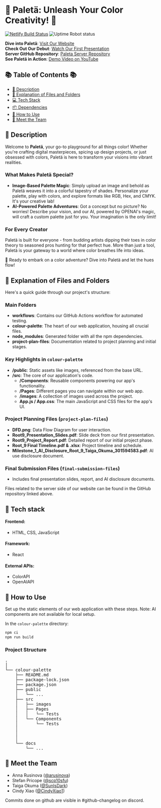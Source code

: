 # 🎨 Paletä: Unleash Your Color Creativity! 🌈

[![Netlify Build Status](https://api.netlify.com/api/v1/badges/4c366889-27a9-4dd6-b40f-b30a9a022862/deploy-status)](https://mypaleta.netlify.app/)
![Uptime Robot status](https://img.shields.io/uptimerobot/status/m795784458-8d1674ba3b95c4e625503e31)

**Dive into Paletä**: [Visit Our Website](https://mypaleta.netlify.app/)<br>
**Check Out Our Debut**: [Watch Our First Presentation](https://drive.google.com/file/d/1D5xowmShwgpPiy_jJseGULDg8wyn9yxM/view?usp=sharing)<br>
**Server GitHub Repository**: [Paleta Server Repository](https://github.com/scp10sfu/Paleta-Server)<br>
**See Paletä in Action**: [Demo Video on YouTube](https://www.youtube.com/watch?v=yhZiRMkjtFk)

## 📚 Table of Contents 📚

- [🌟 Description](#-description)
- [📁 Explanation of Files and Folders](#-explanation-of-files-and-folders)
- [💻 Tech Stack](#-tech-stack)
- [📦 Dependencies](#-dependencies)
- [🚀 How to Use](#-how-to-use)
- [👥 Meet the Team](#-meet-the-team)

## 🌟 Description

Welcome to **Paletä**, your go-to playground for all things color! Whether you're crafting digital masterpieces, spicing up design projects, or just obsessed with colors, Paletä is here to transform your visions into vibrant realities.

### What Makes Paletä Special?

- **Image-Based Palette Magic**: Simply upload an image and behold as Paletä weaves it into a colorful tapestry of shades. Personalize your palette, play with colors, and explore formats like RGB, Hex, and CMYK. It's your creative lab!
- **AI-Powered Palette Adventures**: Got a concept but no picture? No worries! Describe your vision, and our AI, powered by OPENAI's magic, will craft a custom palette just for you. Your imagination is the only limit!

### For Every Creator

Paletä is built for everyone - from budding artists dipping their toes in color theory to seasoned pros hunting for that perfect hue. More than just a tool, Paletä is your gateway to a world where color breathes life into ideas.

🎨 Ready to embark on a color adventure? Dive into Paletä and let the hues flow!

## 📖 Explanation of Files and Folders

Here's a quick guide through our project's structure:

### Main Folders

- **workflows**: Contains our GitHub Actions workflow for automated testing.
- **colour-palette**: The heart of our web application, housing all crucial files.
- **node_modules**: Generated folder with all the npm dependencies.
- **project-plan-files**: Documentation related to project planning and initial stages.

### Key Highlights in `colour-palette`

- **/public**: Static assets like images, referenced from the base URL.
- **/src**: The core of our application's code.
  - **/Components**: Reusable components powering our app's functionality.
  - **/Pages**: Different pages you can navigate within our web app.
  - **/images**: A collection of images used across the project.
  - **App.js / App.css**: The main JavaScript and CSS files for the app's UI.

### Project Planning Files (`project-plan-files`)

- **DFD.png**: Data Flow Diagram for user interaction.
- **Root9_Presentation_Slides.pdf**: Slide deck from our first presentation.
- **Root9_Project_Report.pdf**: Detailed report of our initial project phase.
- **Root_9 Final Timeline.pdf & .xlsx**: Project timeline and schedule.
- **Milestone_1_AI_Disclosure_Root_9_Taiga_Okuma_301594583.pdf**: AI use disclosure document.

### Final Submission Files (`final-submission-files`)

- Includes final presentation slides, report, and AI disclosure documents.

Files related to the server side of our website can be found in the GitHub repository linked above.

## 🔧 Tech stack

#### Frontend:

- HTML, CSS, JavaScript

#### Framework:

- React

#### External APIs:

- ColorAPI
- OpenAIAPI

## 🚀 How to Use

Set up the static elements of our web application with these steps. Note: AI components are not available for local setup.

In the `colour-palette` directory:

```bash
npm ci
npm run build
```
### Project Structure

<pre>
.
│
└── colour-palette
    ├── README.md
    ├── package-lock.json
    ├── package.json
    ├── public
    │   └── ...
    ├── src
    │   ├── images
    │   ├── Pages
    │   │   └── Tests
    │   └── Components
    │       └── Tests
    │  
    │  
    │
    └── docs
        └── ...
</pre>
  
## 👥 Meet the Team

- Anna Rusinova ([@arusinova](https://github.com/arusinova))
- Stefan Pricope ([@scp10sfu](https://github.com/scp10sfu))
- Taiga Okuma ([@SunIsDark](https://github.com/SunIsDark))
- Cindy Xiao ([@CindyXiao1](https://github.com/CindyXiao1))

Commits done on github are visible in #github-changelog on discord.
